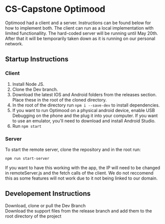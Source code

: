 # CS-Capstone Optimood
 
Optimood had a client and a server. Instructions can be found below for how to implement both. The client can run as a local implementation with limited functionallity. The hard-coded server will be running until May 20th. After that it will be temporarily taken down as it is running on our personal network.
 
## Startup Instructions

### Client


1. Install Node JS.
2. Clone the Dev branch.
3. Download the latest IOS and Android folders from the releases section. Place these in the root of the cloned directory.
4. In the root of the directory run `npm i --save-dev` to install dependencies.
5. If you want to run Optimood on a physical android device, enable USB Debugging on the phone and the plug it into your computer. If you want to use an emulator, you'll need to download and install Android Studio.
6. Run `npm start`

### Server
To start the remote server, clone the repository and in the root run:
```
npm run start-server
```
If you want to have this working with the app, the IP will need to be changed in remoteServer.js and the fetch calls of the client. We do not reccomend this as some features will not work due to it not being linked to our domain.


## Developement Instructions
Download, clone or pull the Dev Branch\
Download the support files from the release branch and add them to the root directory of the project
